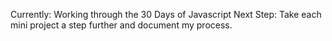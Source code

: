 Currently: Working through the 30 Days of Javascript
Next Step: Take each mini project a step further and document my process.